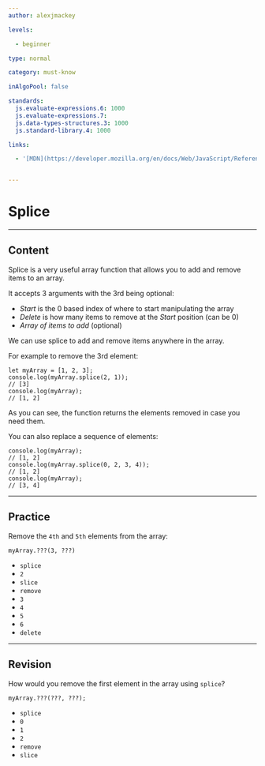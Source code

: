 ```yaml
---
author: alexjmackey

levels:

  - beginner

type: normal

category: must-know

inAlgoPool: false

standards:
  js.evaluate-expressions.6: 1000
  js.evaluate-expressions.7:
  js.data-types-structures.3: 1000
  js.standard-library.4: 1000

links:

  - '[MDN](https://developer.mozilla.org/en/docs/Web/JavaScript/Reference/Global_Objects/Array/splice){website}'


---
```


# Splice

---
## Content

Splice is a very useful array function that allows you to add and remove items to an array.

It accepts 3 arguments with the 3rd being optional:

- *Start* is the 0 based index of where to start manipulating the array
- *Delete* is how many items to remove at the *Start* position (can be 0)
- *Array of items to add* (optional)

We can use splice to add and remove items anywhere in the array.

For example to remove the 3rd element:
```
let myArray = [1, 2, 3];
console.log(myArray.splice(2, 1));
// [3]
console.log(myArray);
// [1, 2]
```
As you can see, the function returns the elements removed in case you need them.

You can also replace a sequence of elements:
```
console.log(myArray);
// [1, 2]
console.log(myArray.splice(0, 2, 3, 4));
// [1, 2]
console.log(myArray);
// [3, 4]
```

---
## Practice

Remove the `4th` and `5th` elements from the array:
```
myArray.???(3, ???)
```

* `splice`
* `2`
* `slice`
* `remove`
* `3`
* `4`
* `5`
* `6`
* `delete`

---
## Revision

How would you remove the first element in the array using `splice`?
```
myArray.???(???, ???);
```


* `splice`
* `0`
* `1`
* `2`
* `remove`
* `slice`
